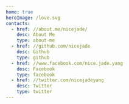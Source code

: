 ```yaml
---
home: true
heroImage: /love.svg
contacts:
  - href: //about.me/nicejade/
    desc: About Me
    type: about-me
  - href: //github.com/nicejade
    desc: Github
    type: github
  - href: //www.facebook.com/nice.jade.yang
    desc: Facebook
    type: facebook
  - href: //twitter.com/nicejadeyang
    desc: Twitter
    type: twitter
---
```


<Contact />
